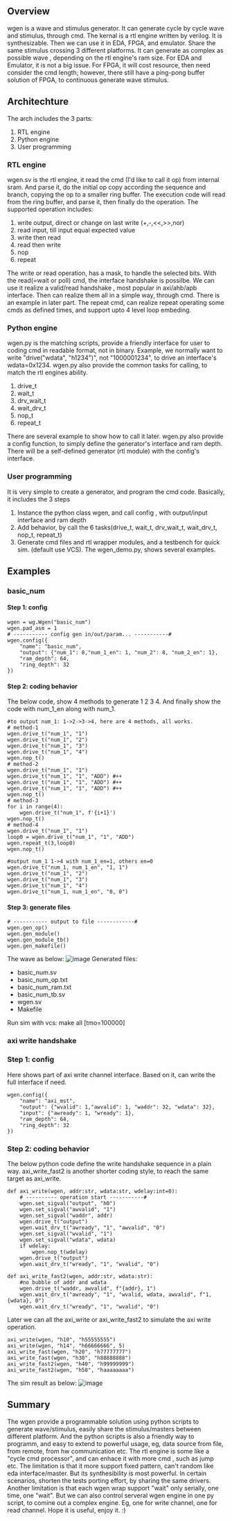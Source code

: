 ## Overview
wgen is a wave and stimulus generator. It can generate cycle by cycle wave and stimulus, through cmd. The kernal is a rtl engine written by verilog. 
It is synthesizable. Then we can use it in EDA, FPGA, and emulator. Share the same stimulus crossing 3 different platforms. 
It can generate as complex as possible wave , depending on the rtl engine's ram size. For EDA and Emulator, it is not a big issue.
For FPGA, it will cost resource, then need consider the cmd length; however, there still have a ping-pong buffer solution of FPGA,
to continuous generate wave stimulus.


## Architechture
The arch includes the 3 parts:
1. RTL engine
2. Python engine
3. User programming

### RTL engine
wgen.sv is the rtl engine, it read the cmd (I'd like to call it op) from internal sram. And parse it, do the initial op copy according the 
sequence and branch, copying the op to a smaller ring buffer. The execution code will read from the ring buffer, and parse it, then finally
do the operation.
The supported operation includes:
1. write output, direct or change on last write (+,-,<<,>>,nor)
2. read input, till input equal expected value
3. write then read
4. read then write
5. nop
6. repeat
   
The write or read operation, has a mask, to handle the selected bits. With the read(=wait or poll) cmd, the interface handshake is possilbe.
We can use it realize a valid/read handshake , most popular in axi/ahb/apb interface. Then can realize them all in a simple way, through cmd.
There is an example in later part.
The repeat cmd, can realize repeat operating some cmds as defined times, and support upto 4 level loop embeding.

### Python engine
wgen.py is the matching scripts, provide a friendly interface for user to coding cmd in readable format, not in binary. Example, we normally 
want to write "drive("wdata", "h1234")", not "1000001234", to drive an interface's wdata=0x1234.
wgen.py also provide the common tasks for calling, to match the rtl engines ability.
1. drive_t
2. wait_t
3. drv_wait_t
4. wait_drv_t
5. nop_t
6. repeat_t
   
There are several example to show how to call it later.
wgen.py also provide a config function, to simply define the generator's interface and ram depth. There will be a self-defined generator
(rtl module) with the config's interface.

### User programming
It is very simple to create a generator, and program the cmd code. Basically, it includes the 3 steps
1. Instance the python class wgen, and call config , with output/input interface and ram depth
2. Add behavior, by call the 6 tasks(drive_t, wait_t, drv_wait_t, wait_drv_t, nop_t, repeat_t)
3. Generate cmd files and rtl wrapper modules, and a testbench for quick sim. (default use VCS).
The wgen_demo.py, shows several examples.

## Examples
### basic_num
#### Step 1: config
    wgen = wg.Wgen("basic_num")
    wgen.pad_asm = 1
    # ----------- config gen in/out/param... -----------#
    wgen.config({
        "name": "basic_num",
        "output": {"num_1": 8,"num_1_en": 1, "num_2": 8, "num_2_en": 1},
        "ram_depth": 64,
        "ring_depth": 32
    })
#### Step 2: coding behavior
The below code, show 4 methods to generate 1 2 3 4. 
And finally show the code with num_1_en along with num_1.

    #to output num_1: 1->2->3->4, here are 4 methods, all works.
    # method-1
    wgen.drive_t("num_1", "1")
    wgen.drive_t("num_1", "2")
    wgen.drive_t("num_1", "3")
    wgen.drive_t("num_1", "4")
    wgen.nop_t()
    # method-2
    wgen.drive_t("num_1", "1")
    wgen.drive_t("num_1", "1", "ADD") #++
    wgen.drive_t("num_1", "1", "ADD") #++
    wgen.drive_t("num_1", "1", "ADD") #++
    wgen.nop_t()
    # method-3
    for i in range(4):
        wgen.drive_t("num_1", f'{i+1}')
    wgen.nop_t()
    # method-4
    wgen.drive_t("num_1", "1")
    loop0 = wgen.drive_t("num_1", "1", "ADD")
    wgen.repeat_t(3,loop0)
    wgen.nop_t()

    #output num_1 1->4 with num_1_en=1, others en=0
    wgen.drive_t("num_1, num_1_en", "1, 1")
    wgen.drive_t("num_1", "2")
    wgen.drive_t("num_1", "3")
    wgen.drive_t("num_1", "4")
    wgen.drive_t("num_1, num_1_en", "0, 0")
    
#### Step 3: generate files
    # ----------- output to file ------------#
    wgen.gen_op()
    wgen.gen_module()
    wgen.gen_module_tb()
    wgen.gen_makefile()

The wave as below:
![image](https://github.com/dvagent/wgen/assets/18358121/01592fe1-4b15-4406-88e4-f208763336cf)
Generated files:
* basic_num.sv
* basic_num_op.txt
* basic_num_ram.txt
* basic_num_tb.sv
* wgen.sv
* Makefile

Run sim with vcs: make all [tmo=100000]

### axi write handshake
### Step 1: config
Here shows part of axi write channel interface. Based on it, can write the full interface if need.

    wgen.config({
        "name": "axi_mst",
        "output": {"wvalid": 1,"awvalid": 1, "waddr": 32, "wdata": 32},
        "input": {"awready": 1, "wready": 1},
        "ram_depth": 64,
        "ring_depth": 32
    })
### Step 2: coding behavior
The below python code define the write handshake sequence in a plain way.
axi_write_fast2 is another shorter coding style, to reach the same target as axi_write.

    def axi_write(wgen, addr:str, wdata:str, wdelay:int=0):
        # ---------- operation start -----------#
        wgen.set_sigval("output", "h0")
        wgen.set_sigval("awvalid", "1")
        wgen.set_sigval("waddr", addr)
        wgen.drive_t("output")
        wgen.wait_drv_t("awready", "1", "awvalid", "0")
        wgen.set_sigval("wvalid", "1")
        wgen.set_sigval("wdata", wdata)
        if wdelay:
            wgen.nop_t(wdelay)
        wgen.drive_t("output")
        wgen.wait_drv_t("wready", "1", "wvalid", "0")
    
    def axi_write_fast2(wgen, addr:str, wdata:str):
        #no bubble of addr and wdata
        wgen.drive_t("waddr, awvalid", f"{addr}, 1")
        wgen.wait_drv_t("awready", "1", "wvalid, wdata, awvalid", f"1, {wdata}, 0")
        wgen.wait_drv_t("wready", "1", "wvalid", "0")

Later we can all the axi_write or axi_write_fast2 to simulate the axi write operation.

    axi_write(wgen, "h10", "h55555555")
    axi_write(wgen, "h14", "h66666666", 5)
    axi_write_fast(wgen, "h20", "h77777777")
    axi_write_fast(wgen, "h30", "h88888888")
    axi_write_fast2(wgen, "h40", "h99999999")
    axi_write_fast2(wgen, "h50", "haaaaaaaa")

The sim result as below:
![image](https://github.com/dvagent/wgen/assets/18358121/94875f5c-d749-41ed-9203-0565eceb6545)

## Summary
The wgen provide a programmable solution using python scripts to generate wave/stimulus, easily share the stimulus/masters between different
platform. And the python scripts is also a friendly way to programm, and easy to extend to powerful usage, eg, data source from file, from remote, 
from hw communication etc. 
The rtl engine is some like a "cycle cmd processor", and can enhace it with more cmd , such as jump etc. 
The limitation is that it more support fixed pattern, can't random like eda interface/master. But its synthesibility is most powerful.
In certain scenarios, shorten the tests porting effort, by sharing the same drivers. 
Another limitation is that each wgen wrap support "wait" only serially, one time, one "wait". 
But we can also control serveral wgen engine in one py script, to comine out a complex engine. Eg, one for write channel, one for read channel.
Hope it is useful, enjoy it. :)

